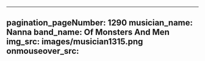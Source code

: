 ------
pagination_pageNumber: 1290
musician_name: Nanna
band_name: Of Monsters And Men
img_src: images/musician1315.png
onmouseover_src: 
------